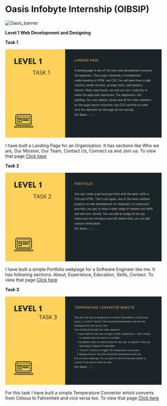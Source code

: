 # **Oasis Infobyte Internship (OIBSIP)** 
![Oasis_banner](https://media-exp1.licdn.com/dms/image/C4E1BAQGNv4Xh82Q7lg/company-background_10000/0/1642593898924?e=2147483647&v=beta&t=nlXjYG5jvf9u0FxKT_dRQ04gBpC06hhONmac8548KYk "Oasis Banner")

**Level 1 Web Development and Designing**

**Task 1**

![Task 1 Image](images/task1.png "Task 1 Image")

I have built a Landing Page for an Organisation. It has sections like Who we are, Our Mission, Our Team, Contact Us, Connect us and Join us.
To view that page [Click here](https://ankit-jds.github.io/OIBSIP/Task%201/index.html)


**Task 2**

![Task 2 Image](images/task2.png "Task 2 Image")

I have built a simple Portfolio webpage for a Software Engineer like me. It has following sections: About, Experience, Education, Skills, Contact.
To view that page [Click here](https://ankit-jds.github.io/OIBSIP/Task%202/index.html)


**Task 3**

![Task 3 Image](images/task3.webp "Task 3 Image")

For this task I have built a simple Temperature Convertor which converts from Celsius to Fahrenheit and vice versa too.
To view that page [Click here](https://ankit-jds.github.io/OIBSIP/Task%203/index.html)
